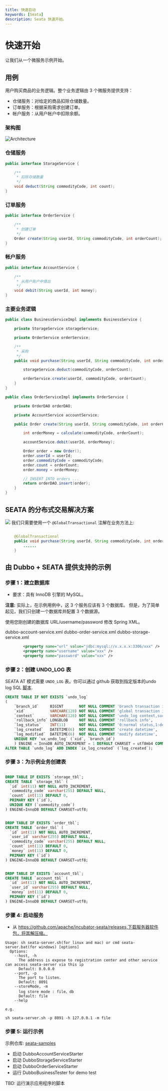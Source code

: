 ```yaml
---
title: 快速启动
keywords: [Seata]
description: Seata 快速开始。
---
```


# 快速开始

让我们从一个微服务示例开始。

## 用例

用户购买商品的业务逻辑。整个业务逻辑由 3 个微服务提供支持：

- 仓储服务：对给定的商品扣除仓储数量。
- 订单服务：根据采购需求创建订单。
- 帐户服务：从用户帐户中扣除余额。

### 架构图

![Architecture](/img/architecture.png)

### 仓储服务

```java
public interface StorageService {

    /**
     * 扣除存储数量
     */
    void deduct(String commodityCode, int count);
}
```

### 订单服务

```java
public interface OrderService {

    /**
     * 创建订单
     */
    Order create(String userId, String commodityCode, int orderCount);
}
```

### 帐户服务

```java
public interface AccountService {

    /**
     * 从用户账户中借出
     */
    void debit(String userId, int money);
}
```

### 主要业务逻辑

```java
public class BusinessServiceImpl implements BusinessService {

    private StorageService storageService;

    private OrderService orderService;

    /**
     * 采购
     */
    public void purchase(String userId, String commodityCode, int orderCount) {

        storageService.deduct(commodityCode, orderCount);

        orderService.create(userId, commodityCode, orderCount);
    }
}
```

```java
public class OrderServiceImpl implements OrderService {

    private OrderDAO orderDAO;

    private AccountService accountService;

    public Order create(String userId, String commodityCode, int orderCount) {

        int orderMoney = calculate(commodityCode, orderCount);

        accountService.debit(userId, orderMoney);

        Order order = new Order();
        order.userId = userId;
        order.commodityCode = commodityCode;
        order.count = orderCount;
        order.money = orderMoney;

        // INSERT INTO orders ...
        return orderDAO.insert(order);
    }
}
```

## SEATA 的分布式交易解决方案

![](/img/solution.png)
我们只需要使用一个 `@GlobalTransactional` 注解在业务方法上:

```java

    @GlobalTransactional
    public void purchase(String userId, String commodityCode, int orderCount) {
        ......
    }
```

## 由 Dubbo + SEATA 提供支持的示例

### 步骤 1：建立数据库

- 要求：具有 InnoDB 引擎的 MySQL。

**注意:** 实际上，在示例用例中，这 3 个服务应该有 3 个数据库。 但是，为了简单起见，我们只创建一个数据库并配置 3 个数据源。

使用您刚创建的数据库 URL/username/password 修改 Spring XML。

dubbo-account-service.xml
dubbo-order-service.xml
dubbo-storage-service.xml

```xml
        <property name="url" value="jdbc:mysql://x.x.x.x:3306/xxx" />
        <property name="username" value="xxx" />
        <property name="password" value="xxx" />
```

### 步骤 2：创建 UNDO_LOG 表

SEATA AT 模式需要 `UNDO_LOG` 表。你可以通过 github 获取到指定版本的undo log SQL [脚本](https://github.com/apache/incubator-seata/tree/v1.3.0/script/client/at/db).

```sql
CREATE TABLE IF NOT EXISTS `undo_log`
(
    `branch_id`     BIGINT       NOT NULL COMMENT 'branch transaction id',
    `xid`           VARCHAR(128) NOT NULL COMMENT 'global transaction id',
    `context`       VARCHAR(128) NOT NULL COMMENT 'undo_log context,such as serialization',
    `rollback_info` LONGBLOB     NOT NULL COMMENT 'rollback info',
    `log_status`    INT(11)      NOT NULL COMMENT '0:normal status,1:defense status',
    `log_created`   DATETIME(6)  NOT NULL COMMENT 'create datetime',
    `log_modified`  DATETIME(6)  NOT NULL COMMENT 'modify datetime',
    UNIQUE KEY `ux_undo_log` (`xid`, `branch_id`)
    ) ENGINE = InnoDB AUTO_INCREMENT = 1 DEFAULT CHARSET = utf8mb4 COMMENT ='AT transaction mode undo table';
ALTER TABLE `undo_log` ADD INDEX `ix_log_created` (`log_created`);

```

### 步骤 3：为示例业务创建表

```sql

DROP TABLE IF EXISTS `storage_tbl`;
CREATE TABLE `storage_tbl` (
  `id` int(11) NOT NULL AUTO_INCREMENT,
  `commodity_code` varchar(255) DEFAULT NULL,
  `count` int(11) DEFAULT 0,
  PRIMARY KEY (`id`),
  UNIQUE KEY (`commodity_code`)
) ENGINE=InnoDB DEFAULT CHARSET=utf8;


DROP TABLE IF EXISTS `order_tbl`;
CREATE TABLE `order_tbl` (
  `id` int(11) NOT NULL AUTO_INCREMENT,
  `user_id` varchar(255) DEFAULT NULL,
  `commodity_code` varchar(255) DEFAULT NULL,
  `count` int(11) DEFAULT 0,
  `money` int(11) DEFAULT 0,
  PRIMARY KEY (`id`)
) ENGINE=InnoDB DEFAULT CHARSET=utf8;


DROP TABLE IF EXISTS `account_tbl`;
CREATE TABLE `account_tbl` (
  `id` int(11) NOT NULL AUTO_INCREMENT,
  `user_id` varchar(255) DEFAULT NULL,
  `money` int(11) DEFAULT 0,
  PRIMARY KEY (`id`)
) ENGINE=InnoDB DEFAULT CHARSET=utf8;
```

### 步骤 4: 启动服务

- 从 https://github.com/apache/incubator-seata/releases,下载服务器软件包，将其解压缩。

```shell
Usage: sh seata-server.sh(for linux and mac) or cmd seata-server.bat(for windows) [options]
  Options:
    --host, -h
      The address is expose to registration center and other service can access seata-server via this ip
      Default: 0.0.0.0
    --port, -p
      The port to listen.
      Default: 8091
    --storeMode, -m
      log store mode : file、db
      Default: file
    --help

e.g.

sh seata-server.sh -p 8091 -h 127.0.0.1 -m file
```

### 步骤 5: 运行示例

示例仓库: [seata-samples](https://github.com/apache/incubator-seata-samples)

- 启动 DubboAccountServiceStarter
- 启动 DubboStorageServiceStarter
- 启动 DubboOrderServiceStarter
- 运行 DubboBusinessTester for demo test

TBD: 运行演示应用程序的脚本

